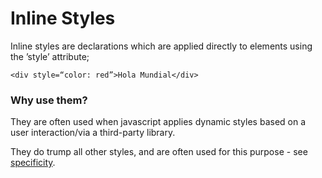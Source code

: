 # Inline Styles

Inline styles are declarations which are applied directly to elements using the ’style’ attribute;

`<div style=“color: red”>Hola Mundial</div>`

### Why use them?

They are often used when javascript applies dynamic styles based on a user interaction/via a third-party library.

They do trump all other styles, and are often used for this purpose - see [specificity](../../specificity).
